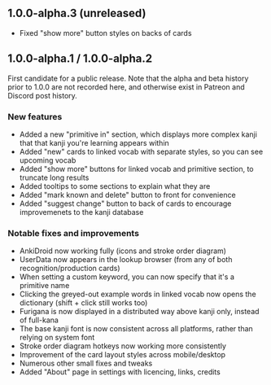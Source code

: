 ## 1.0.0-alpha.3 (unreleased)

- Fixed "show more" button styles on backs of cards

## 1.0.0-alpha.1 / 1.0.0-alpha.2

First candidate for a public release. Note that the alpha and beta history prior to 1.0.0 are not recorded here, and otherwise exist in Patreon and Discord post history.

### New features

- Added a new "primitive in" section, which displays more complex kanji that that kanji you're learning appears within
- Added "new" cards to linked vocab with separate styles, so you can see upcoming vocab
- Added "show more" buttons for linked vocab and primitive section, to truncate long results
- Added tooltips to some sections to explain what they are
- Added "mark known and delete" button to front for convenience
- Added "suggest change" button to back of cards to encourage improvemenets to the kanji database

### Notable fixes and improvements

- AnkiDroid now working fully (icons and stroke order diagram)
- UserData now appears in the lookup browser (from any of both recognition/production cards)
- When setting a custom keyword, you can now specify that it's a primitive name
- Clicking the greyed-out example words in linked vocab now opens the dictionary (shift + click still works too)
- Furigana is now displayed in a distributed way above kanji only, instead of full-kana
- The base kanji font is now consistent across all platforms, rather than relying on system font
- Stroke order diagram hotkeys now working more consistently
- Improvement of the card layout styles across mobile/desktop
- Numerous other small fixes and tweaks
- Added "About" page in settings with licencing, links, credits